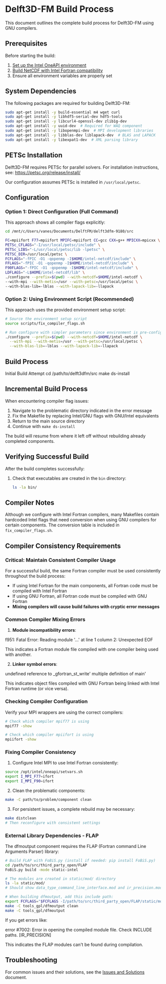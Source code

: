 # Delft3D-FM Build Process

This document outlines the complete build process for Delft3D-FM using GNU compilers.



## Prerequisites

Before starting the build:
1. [Set up the Intel OneAPI environment](intel_oneapi_setup.md)
2. [Build NetCDF with Intel Fortran compatibility](netcdf_build.md)
3. Ensure all environment variables are properly set


## System Dependencies

The following packages are required for building Delft3D-FM:

```bash
sudo apt-get install -y build-essential m4 wget curl
sudo apt-get install -y libhdf5-serial-dev hdf5-tools
sudo apt-get install -y libcurl4-openssl-dev zlib1g-dev
sudo apt-get install -y uuid-dev  # Required for WAQ component
sudo apt-get install -y libopenmpi-dev  # MPI development libraries
sudo apt-get install -y libblas-dev liblapack-dev  # BLAS and LAPACK
sudo apt-get install -y libexpat1-dev  # XML parsing library
```

## PETSc Installation

Delft3D-FM requires PETSc for parallel solvers. For installation instructions, see:
https://petsc.org/release/install/

Our configuration assumes PETSc is installed in `/usr/local/petsc`.

## Configuration

### Option 1: Direct Configuration (Full Command)

This approach shows all compiler flags explicitly:

```bash
cd /mnt/c/Users/vanes/Documents/DelftFM/delft3dfm-9180/src

FC=mpiifort F77=mpiifort MPIFC=mpiifort CC=gcc CXX=g++ MPICXX=mpicxx \
PETSc_CFLAGS="-I/usr/local/petsc/include" \
PETSc_LIBS="-L/usr/local/petsc/lib -lpetsc" \
PETSC_DIR=/usr/local/petsc \
FCFLAGS="-fPIC -O1 -qopenmp -I$HOME/intel-netcdf/include" \
FFLAGS="-fPIC -O1 -qopenmp -I$HOME/intel-netcdf/include" \
F90FLAGS="-fPIC -O1 -qopenmp -I$HOME/intel-netcdf/include" \
LDFLAGS="-L$HOME/intel-netcdf/lib" \
./configure --prefix=$(pwd) --with-netcdf=$HOME/intel-netcdf \
--with-mpi --with-metis=/usr --with-petsc=/usr/local/petsc \
--with-blas-lib=-lblas --with-lapack-lib=-llapack
```

### Option 2: Using Environment Script (Recommended)

This approach uses the provided environment setup script:

```bash
# Source the environment setup script
source scripts/fix_compiler_flags.sh

# Run configure with simpler parameters since environment is pre-configured
./configure --prefix=$(pwd) --with-netcdf=$HOME/intel-netcdf \
  --with-mpi --with-metis=/usr --with-petsc=/usr/local/petsc \
  --with-blas-lib=-lblas --with-lapack-lib=-llapack
```



## Build Process

Initial Build Attempt
cd /path/to/delft3dfm/src
make ds-install



## Incremental Build Process

When encountering compiler flag issues:

1. Navigate to the problematic directory indicated in the error message
2. Fix the Makefile by replacing Intel/GNU flags with GNU/Intel equivalents
3. Return to the main source directory
4. Continue with `make ds-install`

The build will resume from where it left off without rebuilding already completed components.


## Verifying Successful Build

After the build completes successfully:

1. Check that executables are created in the `bin` directory:
   ```bash
   ls -la bin/


## Compiler Notes

Although we configure with Intel Fortran compilers, many Makefiles contain hardcoded Intel flags that need conversion when using GNU compilers for certain components. The conversion table is included in `fix_compiler_flags.sh`.

## Compiler Consistency Requirements

### Critical: Maintain Consistent Compiler Usage

For a successful build, the same Fortran compiler must be used consistently throughout the build process:

- If using Intel Fortran for the main components, all Fortran code must be compiled with Intel Fortran
- If using GNU Fortran, all Fortran code must be compiled with GNU Fortran
- **Mixing compilers will cause build failures with cryptic error messages**

### Common Compiler Mixing Errors

1. **Module incompatibility errors**:

f951: Fatal Error: Reading module '...' at line 1 column 2: Unexpected EOF


This indicates a Fortran module file compiled with one compiler being used with another.

2. **Linker symbol errors**:

undefined reference to _gfortran_st_write'    multiple definition of main'

This indicates object files compiled with GNU Fortran being linked with Intel Fortran runtime (or vice versa).

### Checking Compiler Configuration

Verify your MPI wrappers are using the correct compilers:

```bash
# Check which compiler mpif77 is using
mpif77 -show

# Check which compiler mpiifort is using
mpiifort -show
```


### Fixing Compiler Consistency

1. Configure Intel MPI to use Intel Fortran consistently:

```bash
source /opt/intel/oneapi/setvars.sh
export I_MPI_F77=ifort
export I_MPI_F90=ifort
```

2. Clean the problematic components:
```bash
make -C path/to/problem/component clean
```

3. For persistent issues, a complete rebuild may be necessary:
```bash
make distclean
# Then reconfigure with consistent settings
```

### External Library Dependencies - FLAP

The dfmoutput component requires the FLAP (Fortran command Line Arguments Parser) library:

```bash
# Build FLAP with FoBiS.py (install if needed: pip install FoBiS.py)
cd /path/to/src/third_party_open/FLAP
FoBiS.py build -mode static-intel

# The modules are created in static/mod/ directory
ls -la static/mod/
# Should show data_type_command_line_interface.mod and ir_precision.mod

# When building dfmoutput, add this include path:
export FCFLAGS="$FCFLAGS -I/path/to/src/third_party_open/FLAP/static/mod"
make -C tools_gpl/dfmoutput clean
make -C tools_gpl/dfmoutput
```
If you get errors like:

error #7002: Error in opening the compiled module file. Check INCLUDE paths. [IR_PRECISION]

This indicates the FLAP modules can't be found during compilation.

## Troubleshooting

For common issues and their solutions, see the [Issues and Solutions](issues_and_solutions.md) document.